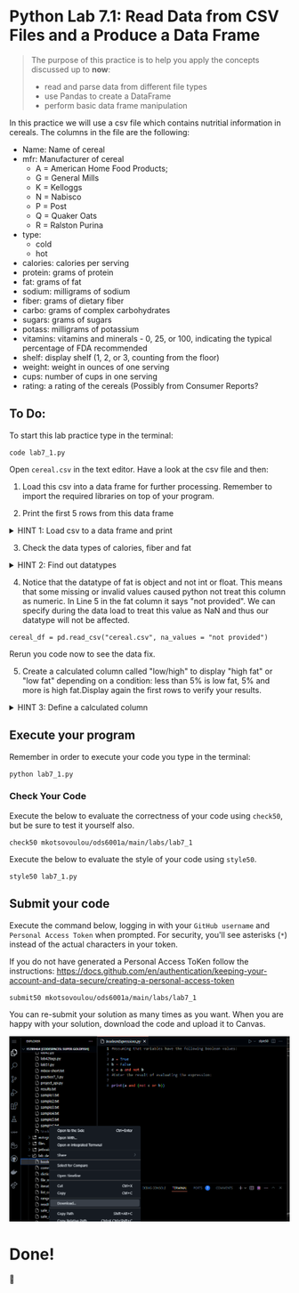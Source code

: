 # Python Lab 7.1: Read Data from CSV Files and a Produce a Data Frame

> The purpose of this practice is to help you apply the concepts discussed up to **now**: 
>
> - read and parse data from different file types
> - use Pandas to create a DataFrame
> - perform basic data frame manipulation


In this practice we will use a csv file which contains nutritial information in cereals. The columns in the file are the following:
-   Name: Name of cereal
-   mfr: Manufacturer of cereal
    - A = American Home Food Products;
    - G = General Mills
    - K = Kelloggs
    - N = Nabisco
    - P = Post
    - Q = Quaker Oats
    - R = Ralston Purina
- type:
    - cold
    - hot
- calories: calories per serving
- protein: grams of protein
- fat: grams of fat
- sodium: milligrams of sodium
- fiber: grams of dietary fiber
- carbo: grams of complex carbohydrates
- sugars: grams of sugars
- potass: milligrams of potassium
- vitamins: vitamins and minerals - 0, 25, or 100, indicating the typical percentage of FDA recommended
- shelf: display shelf (1, 2, or 3, counting from the floor)
- weight: weight in ounces of one serving
- cups: number of cups in one serving
- rating: a rating of the cereals (Possibly from Consumer Reports?

## To Do:
To start this lab practice type in the terminal: 
```
code lab7_1.py
```

Open `cereal.csv` in the text editor. Have a look at the csv file and then:

1. Load this csv into a data frame for further processing. 
   Remember to import the required libraries on top of your program.

2. Print the first 5 rows from this data frame

<details> 
<summary>
HINT 1: Load csv to a data frame and print
</summary>


```
cereal_df = pd.read_csv("cereal.csv"))
print(cereal_df.head(5))
        
```
</details>

3. Check the data types of calories, fiber and fat
<details> 
<summary>
HINT 2: Find out datatypes
</summary>

```
print(cereal_df['calories'].dtypes)
print(cereal_df['fiber'].dtypes)
print(cereal_df['fat'].dtypes)
```
</details>

4. Notice that the datatype of fat is object and not int or float. This means that some missing or invalid values caused python not treat this column as numeric. In Line 5 in the fat column it says "not provided". We can specify during the data load to treat this value as NaN and thus our datatype will not be affected.

```
cereal_df = pd.read_csv("cereal.csv", na_values = "not provided")
```

Rerun you code now to see the data fix.

5. Create a calculated column called "low/high" to display "high fat" or "low fat" depending on a condition: less than 5% is low fat, 5% and more is high fat.Display again the first rows to verify your results.

<details> 
<summary>
HINT 3: Define a calculated column 
</summary>



```
cereal_df['low/high']= np.where(cereal_df['fat']<5, 'low', 'high')
print(cereal_df.head(5))

```
</details>

## Execute your program 

Remember in order to execute your code you type in the terminal:
```
python lab7_1.py
```


### Check Your Code

Execute the below to evaluate the correctness of your code using `check50`, but be sure to test it yourself also.


```
check50 mkotsovoulou/ods6001a/main/labs/lab7_1
```

Execute the below to evaluate the style of your code using `style50`.

```
style50 lab7_1.py
```



## Submit your code

Execute the command below, logging in with your `GitHub username` and `Personal Access Token` when prompted. For security, you'll see asterisks (`*`) instead of the actual characters in your token. 

If you do not have generated a Personal Access ToKen follow the instructions: 
https://docs.github.com/en/authentication/keeping-your-account-and-data-secure/creating-a-personal-access-token

```
submit50 mkotsovoulou/ods6001a/main/labs/lab7_1
```

You can re-submit your solution as many times as you want.
When you are happy with your solution, download the code and upload it to Canvas.

![Image of download](download.png)


# Done!
:tada:
